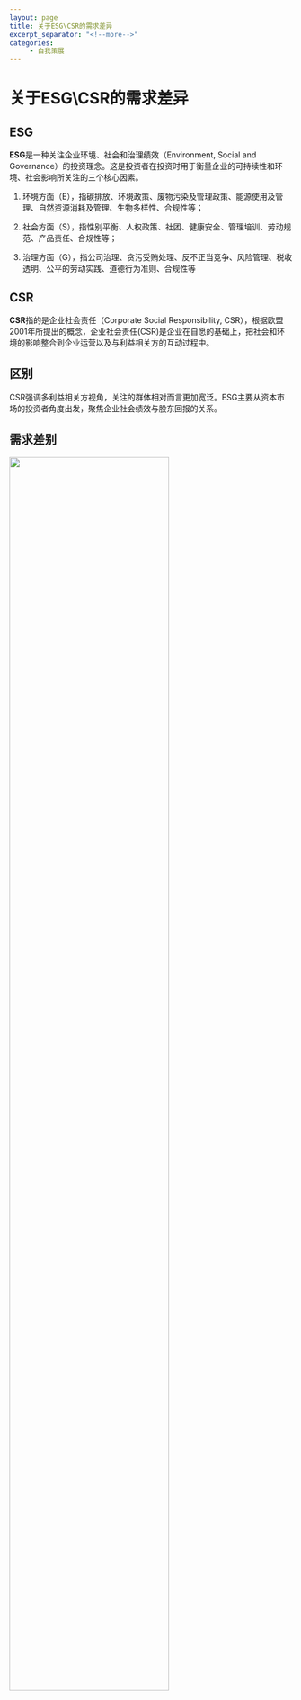 ```yaml
---
layout: page
title: 关于ESG\CSR的需求差异
excerpt_separator: "<!--more-->"
categories:
     - 自我策展
---
```

# 关于ESG\CSR的需求差异
<!--more-->
## ESG
<b>ESG</b>是一种关注企业环境、社会和治理绩效（Environment, Social and Governance）的投资理念。这是投资者在投资时用于衡量企业的可持续性和环境、社会影响所关注的三个核心因素。  
1. 环境方面（E），指碳排放、环境政策、废物污染及管理政策、能源使用及管理、自然资源消耗及管理、生物多样性、合规性等；

2. 社会方面（S），指性别平衡、人权政策、社团、健康安全、管理培训、劳动规范、产品责任、合规性等；

3. 治理方面（G），指公司治理、贪污受贿处理、反不正当竞争、风险管理、税收透明、公平的劳动实践、道德行为准则、合规性等


## CSR
<b>CSR</b>指的是企业社会责任（Corporate Social Responsibility, CSR），根据欧盟2001年所提出的概念，企业社会责任(CSR)是企业在自愿的基础上，把社会和环境的影响整合到企业运营以及与利益相关方的互动过程中。

## 区别
CSR强调多利益相关方视角，关注的群体相对而言更加宽泛。ESG主要从资本市场的投资者角度出发，聚焦企业社会绩效与股东回报的关系。

## 需求差别

<img src="https://gitee.com/timem00n/self-curation-1/raw/master/imgae/c769675e769cd8e5c0c0f8c92f1351c.png" style="width:75%">
